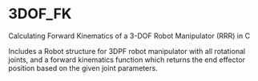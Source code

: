 # 3DOF_FK
Calculating Forward Kinematics of a 3-DOF Robot Manipulator (RRR) in C 

Includes a Robot structure for 3DPF robot manipulator with all rotational joints, and a forward kinematics function which returns the end effector position based on the given joint parameters.
